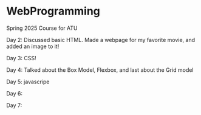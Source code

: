 # WebProgramming
Spring 2025 Course for ATU

Day 2: Discussed basic HTML. Made a webpage for my favorite movie, and added an image to it!

Day 3: CSS!

Day 4: Talked about the Box Model, Flexbox, and last about the Grid model

Day 5: javascripe

Day 6:

Day 7:
